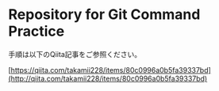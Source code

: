 # Repository for Git Command Practice 

手順は以下のQiita記事をご参照ください。

[https://qiita.com/takamii228/items/80c0996a0b5fa39337bd](http://qiita.com/takamii228/items/80c0996a0b5fa39337bd)


